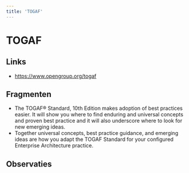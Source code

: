 ```yaml
---
title: 'TOGAF'
---
```


# TOGAF

## Links
- https://www.opengroup.org/togaf

## Fragmenten
- The TOGAF® Standard, 10th Edition makes adoption of best practices easier. It will show you where to find enduring and universal concepts and proven best practice and it will also underscore where to look for new emerging ideas.
- Together universal concepts, best practice guidance, and emerging ideas are how you adapt the TOGAF Standard for your configured Enterprise Architecture practice.

## Observaties
